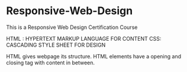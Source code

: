 # Responsive-Web-Design

This is a Responsive Web Design Certification Course

HTML : HYPERTEXT MARKUP LANGUAGE FOR CONTENT
CSS: CASCADING STYLE SHEET FOR DESIGN

HTML gives webpage its structure. HTML elements have a opening and closing tag with content in between.
